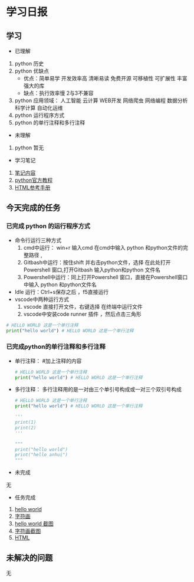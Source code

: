 # 学习日报

## 学习

* 已理解
1. python 历史 
2. python 优缺点
   * 优点：简单易学  开发效率高  清晰易读  免费开源   可移植性  可扩展性  丰富强大的库
   * 缺点：执行效率慢  2与3不兼容
3. python  应用领域：
   人工智能  云计算  WEB开发   网络爬虫  网络编程  数据分析  科学计算  自动化运维
4. python 运行程序方式
5. python 的单行注释和多行注释

* 未理解
1. python 暂无


* 学习笔记

1. [笔记内容](https://github.com/WangZhaorui-pang/0723learngit/blob/master/biji.md)
2. [python官方教程](https://www.liaoxuefeng.com/wiki/1016959663602400)
3. [HTML参考手册](http://www.w3school.com.cn/tags/html_ref_byfunc.asp)


## 今天完成的任务

### 已完成 python 的运行程序方式
* 命令行运行三种方式
    1. cmd中运行： win+r 输入cmd 在cmd中输入 python 和python文件的完整路径 ,
    2. Gitbash中运行：按住shift 并右击python文件，选择 在此处打开Powershell 窗口,打开Gitbash 输入python和python 文件名
    3. Powershell中运行：同上打开Powershell 窗口，直接在Powershell窗口中输入 python 和python文件名
* Idle 运行：Ctrl+s保存之后 ，f5直接运行
* vscode中两种运行方式
   1. vscode 直接打开文件，右键选择 在终端中运行文件
   2. vscode中安装code runner 插件 ，然后点击三角形

```python
# HELLO WORLD 这是一个单行注释
print("hello world") # HELLO WORLD 这是一个单行注释
```

###  已完成python的单行注释和多行注释
* 单行注释：
  #加上注释的内容

     ```python
     # HELLO WORLD 这是一个单行注释
     print("hello world") # HELLO WORLD 这是一个单行注释
     ```

* 多行注释：
  多行注释用的是一对由三个单引号构成或一对三个双引号构成
      
    
     ```python
     # HELLO WORLD 这是一个单行注释
     print("hello world") # HELLO WORLD 这是一个单行注释

     '''
     print(1)
     print(2)
     '''

     """
     print("hello world")
     print("hello anhui")
     """
     ```

* 未完成

无

* 任务完成
1. [hello world](https://github.com/WangZhaorui-pang/0723learngit/blob/master/helloworld.py)
2. [字符画](https://github.com/WangZhaorui-pang/0723learngit/blob/master/zifuhua.py)
3. [hello world 截图](https://github.com/WangZhaorui-pang/0723learngit/blob/master/%E6%88%AA%E5%9B%BE1-helloworld.png)
4. [字符画截图](https://github.com/WangZhaorui-pang/0723learngit/blob/master/%E6%88%AA%E5%9B%BE2-zifuhua.png)
5. [HTML](https://github.com/WangZhaorui-pang/0723learngit/blob/master/%E6%88%AA%E5%9B%BE3-HTML.PNG)
## 未解决的问题

无